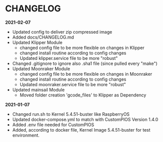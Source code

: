 # CHANGELOG

**2021-02-07**

-   Updated config to deliver zip compressed image
-   Added docs/CHANGELOG.md
-   Updated Klipper Module
    -   changed config file to be more flexible on changes in Klipper
    -   changed install routine according to config changes
    -   Updated klipper.service file to be more "robust"
-   Changed .gitignore to ignore also .sha1 file (since pulled every "make")
-   Updated Moonraker Module
    -   changed config file to be more flexible on changes in Moonraker
    -   changed install routine according to config changes
    -   Updated moonraker.service file to be more "robust"
-   Updated mainsail Module
    -   Moved folder creation 'gcode_files' to Klipper as Dependency

**2021-01-07**

-   Changed run.sh to Kernel 5.4.51-buster like RaspberryOS
-   Updated docker-compose.yml to match with CustomPIOS Version 1.4.0
-   Added .env file needed for CustomPIOS
-   Added, according to docker file, Kernel Image 5.4.51-buster for test environment.
